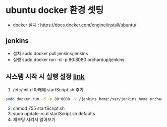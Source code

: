 # ubuntu docker 환경 셋팅

* docker 설치 : https://docs.docker.com/engine/install/ubuntu/

## jenkins
* 설치
sudo docker pull jenkins/jenkins
* 실행
sudo docker run -d -p 80:8080 orchardup/jenkins


## 시스템 시작 시 실행 설정 [link](https://eunseok.tistory.com/entry/Startup-script-Booting%EC%8B%9C-Start%ED%95%98%EB%8A%94-script%EC%B6%94%EA%B0%80-%EB%B0%A9%EB%B2%95)
1. /etc/init.d 아래에 startScript.sh 추가
  ```sh
  sudo docker run -d -p 80:8080 -v /jenkins_home:/var/jenkins_home orchardup/jenkins
  ```
2. chmod 755 startScript.sh
3. sudo update-rc.d startScript.sh defaults
4. 재부팅 시켜서 알아보기
